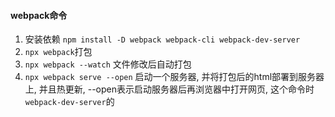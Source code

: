 #### webpack命令

1. 安装依赖 `npm install -D webpack webpack-cli webpack-dev-server`
2. `npx webpack`打包
3. `npx webpack --watch` 文件修改后自动打包
4. `npx webpack serve --open` 启动一个服务器, 并将打包后的html部署到服务器上, 并且热更新, --open表示启动服务器后再浏览器中打开网页, 这个命令时`webpack-dev-server`的
